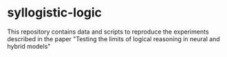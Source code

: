 # syllogistic-logic
This repository contains data and scripts to reproduce the experiments described in the paper "Testing the limits of logical reasoning in neural and hybrid models"
